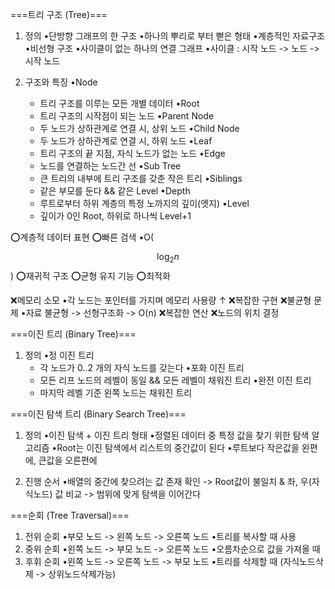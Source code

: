 ===트리 구조 (Tree)===

1. 정의
   •단방향 그래프의 한 구조
   •하나의 뿌리로 부터 뻗은 형태
   •계층적인 자료구조
   •비선형 구조
   •사이클이 없는 하나의 연결 그래프
   •사이클 : 시작 노드 -> 노드 -> 시작 노드

2. 구조와 특징
   •Node
    - 트리 구조를 이루는 모든 개별 데이터
   •Root
    - 트리 구조의 시작점이 되는 노드
   •Parent Node
    - 두 노드가 상하관계로 연결 시, 상위 노드
   •Child Node
    - 두 노드가 상하관계로 연결 시, 하위 노드
   •Leaf
    - 트리 구조의 끝 지점, 자식 노드가 없는 노드 
   •Edge
    - 노드를 연결하는 노드간 선
   •Sub Tree
    - 큰 트리의 내부에 트리 구조를 갖춘 작은 트리
   •Siblings
    - 같은 부모를 둔다 && 같은 Level
   •Depth
    - 루트로부터 하위 계층의 특정 노까지의 깊이(엣지)
   •Level
    - 깊이가 0인 Root, 하위로 하나씩 Level+1

⭕계층적 데이터 표현
⭕빠른 검색
    •O($$\log_2 n$$)
⭕재귀적 구조
⭕균형 유지 기능
⭕최적화

❌메모리 소모
    •각 노드는 포인터를 가지며 메모리 사용량 ↑
❌복잡한 구현
❌불균형 문제
    •자료 불균형 -> 선형구조화 -> O(n)
❌복잡한 연산
❌노드의 위치 결정

===이진 트리 (Binary Tree)===

1. 정의
   •정 이진 트리
    - 각 노드가 0..2 개의 자식 노드를 갖는다
   •포화 이진 트리
    - 모든 리프 노드의 레벨이 동일 && 모든 레벨이 채워진 트리
   •완전 이진 트리
    - 마지막 레벨 기준 왼쪽 노드는 채워진 트리

===이진 탐색 트리 (Binary Search Tree)===

1. 정의
   •이진 탐색 + 이진 트리 형태
   •정렬된 데이터 중 특정 값을 찾기 위한 탐색 알고리즘
   •Root는 이진 탐색에서 리스트의 중간값이 된다
   •루트보다 작은값을 왼편에, 큰값을 오른편에

2. 진행 순서
   •배열의 중간에 찾으려는 값 존재 확인
   -> Root값이 불일치 & 좌, 우(자식노드) 값 비교
   -> 범위에 맞게 탐색을 이어간다

===순회 (Tree Traversal)===

1. 전위 순회
   •부모 노드 -> 왼쪽 노드 -> 오른쪽 노드
   •트리를 복사할 때 사용
2. 중위 순회
   •왼쪽 노드 -> 부모 노드 -> 오른쪽 노드
   •오름차순으로 값을 가져올 때
3. 후휘 순회
   •왼쪽 노드 -> 오른쪽 노드 -> 부모 노드
   •트리를 삭제할 때 (자식노드삭제 -> 상위노드삭제가능)